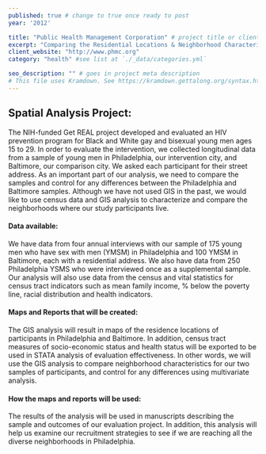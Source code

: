 ```yaml
---
published: true # change to true once ready to post
year: '2012'

title: "Public Health Management Corporation" # project title or client name
excerpt: "Comparing the Residential Locations & Neighborhood Characteristics of Young Men Who Have Sex With Men in Philadelphia & Baltimore" # shows on project list page
client_website: "http://www.phmc.org"
category: "health" #see list at `./_data/categories.yml`

seo_description: "" # goes in project meta description
# This file uses Kramdown. See https://kramdown.gettalong.org/syntax.html for syntax
---
```


## Spatial Analysis Project:
The NIH-funded Get REAL project developed and evaluated an HIV prevention program for Black and White gay and bisexual young men ages 15 to 29. In order to evaluate the intervention, we collected longitudinal data from a sample of young men in Philadelphia, our intervention city, and Baltimore, our comparison city. We asked each participant for their street address. As an important part of our analysis, we need to compare the samples and control for any differences between the Philadelphia and Baltimore samples. Although we have not used GIS in the past, we would like to use census data and GIS analysis to characterize and compare the neighborhoods where our study participants live.

#### Data available:
We have data from four annual interviews with our sample of 175 young men who have sex with men (YMSM) in Philadelphia and 100 YMSM in Baltimore, each with a residential address. We also have data from 250 Philadelphia YSMS who were interviewed once as a supplemental sample. Our analysis will also use data from the census and vital statistics for census tract indicators such as mean family income, % below the poverty line, racial distribution and health indicators.

#### Maps and Reports that will be created:
The GIS analysis will result in maps of the residence locations of participants in Philadelphia and Baltimore. In addition, census tract measures of socio-economic status and health status will be exported to be used in STATA analysis of evaluation effectiveness. In other words, we will use the GIS analysis to compare neighborhood characteristics for our two samples of participants, and control for any differences using multivariate analysis.

#### How the maps and reports will be used:
The results of the analysis will be used in manuscripts describing the sample and outcomes of our evaluation project. In addition, this analysis will help us examine our recruitment strategies to see if we are reaching all the diverse neighborhoods in Philadelphia.
